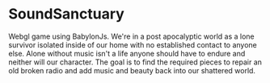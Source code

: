 # SoundSanctuary
Webgl game using BabylonJs. We're in a post apocalyptic world as a lone survivor isolated inside of our home with no established contact to anyone else. Alone without music isn't a life anyone should have to endure and neither will our character. The goal is to find the required pieces to repair an old broken radio and add music and beauty back into our shattered world.
